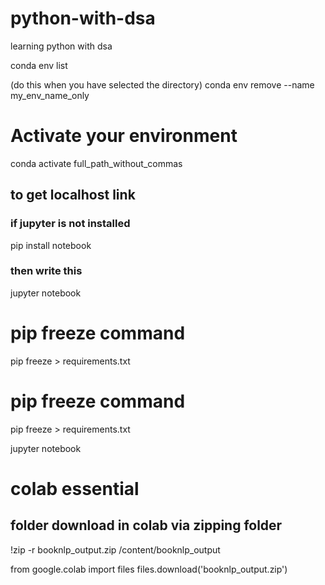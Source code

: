 # python-with-dsa
learning python with dsa

conda env list

(do this when you have selected the directory)
conda env remove --name my_env_name_only


# Activate your environment
conda activate full_path_without_commas
## to get localhost link
### if jupyter is not installed
pip install notebook
### then write this
jupyter notebook

# pip freeze command
pip freeze > requirements.txt

# pip freeze command
pip freeze > requirements.txt

jupyter notebook
# colab essential

## folder download in colab via zipping folder
!zip -r booknlp_output.zip /content/booknlp_output

from google.colab import files
files.download('booknlp_output.zip')
